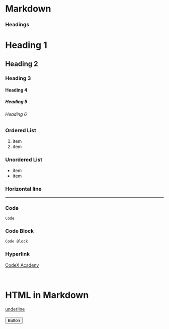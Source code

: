 
# Markdown

### Headings

# Heading 1
## Heading 2
### Heading 3
#### Heading 4
##### Heading 5
###### Heading 6

### Ordered List
1. item
2. item

### Unordered List
- item
- item

### Horizontal line

---

### Code

`Code`

### Code Block

```Code Block```

### Hyperlink

[CodeX Acadeny](https://codexacademy.co)

<br>

# HTML in Markdown

<u>underline</u>
<br> 
<br>
<button>Button</button>

